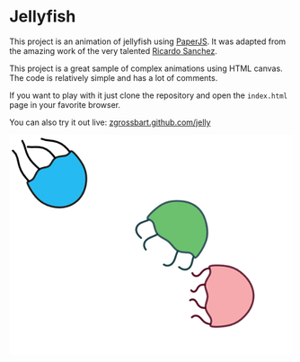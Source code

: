Jellyfish
==================================================


This project is an animation of jellyfish using [PaperJS](http://www.paperjs.org).  It was adapted from the amazing work of the very talented [Ricardo Sanchez](http://nardove.com/).

This project is a great sample of complex animations using HTML canvas.  The code is relatively simple and has a lot of comments.  

If you want to play with it just clone the repository and open the `index.html` page in your favorite browser.


You can also try it out live:  [zgrossbart.github.com/jelly](http://zgrossbart.github.com/jelly)

[![Jellyfish screenshot](jellyfish.png)](http://zgrossbart.github.com/jelly)